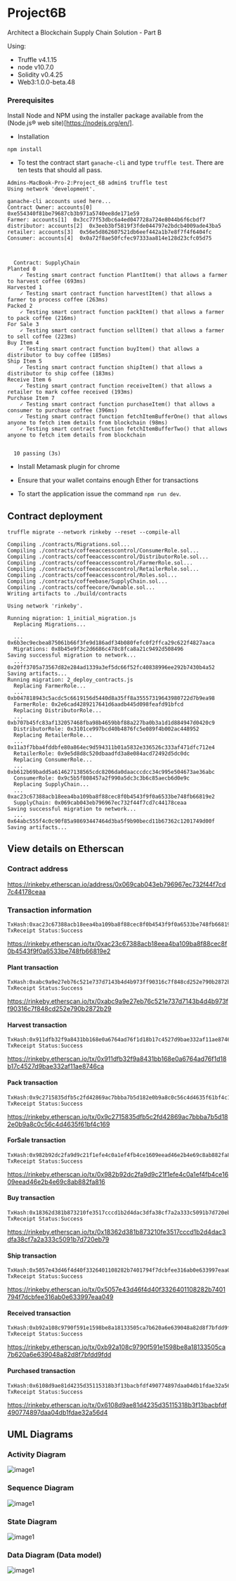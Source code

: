 # Project6B
Architect a Blockchain Supply Chain Solution - Part B

Using:
- Truffle v4.1.15
- node v10.7.0
- Solidity v0.4.25
- Web3:1.0.0-beta.48

### Prerequisites

Install Node and NPM using the installer package available from the (Node.js® web site)[https://nodejs.org/en/].

- Installation
```
npm install
```
- To test the contract start ```ganache-cli``` and type ```truffle test```.
There are ten tests that should all pass.

```
Admins-MacBook-Pro-2:Project_6B admin$ truffle test
Using network 'development'.

ganache-cli accounts used here...
Contract Owner: accounts[0]  0xe554340f81be79687cb3b971a5740ee8de171e59
Farmer: accounts[1]  0x3cc77f53dbc6a4ed047728a724e8044b6f6cbdf7
distributor: accounts[2]  0x3eeb3bf5819f3fde044797e2bdcb4009ade43ba5
retailer: accounts[3]  0x56e5d862607521db6eef442a1b7e8f7f4f6404fc
Consumer: accounts[4]  0x0a72f8ae50fcfec97333aa814e128d23cfc05d75



  Contract: SupplyChain
Planted 0
    ✓ Testing smart contract function PlantItem() that allows a farmer to harvest coffee (693ms)
Harvested 1
    ✓ Testing smart contract function harvestItem() that allows a farmer to process coffee (263ms)
Packed 2
    ✓ Testing smart contract function packItem() that allows a farmer to pack coffee (216ms)
For Sale 3
    ✓ Testing smart contract function sellItem() that allows a farmer to sell coffee (223ms)
Buy Item 4
    ✓ Testing smart contract function buyItem() that allows a distributor to buy coffee (185ms)
Ship Item 5
    ✓ Testing smart contract function shipItem() that allows a distributor to ship coffee (183ms)
Receive Item 6
    ✓ Testing smart contract function receiveItem() that allows a retailer to mark coffee received (193ms)
Purchase Item 7
    ✓ Testing smart contract function purchaseItem() that allows a consumer to purchase coffee (396ms)
    ✓ Testing smart contract function fetchItemBufferOne() that allows anyone to fetch item details from blockchain (98ms)
    ✓ Testing smart contract function fetchItemBufferTwo() that allows anyone to fetch item details from blockchain


  10 passing (3s)

```
- Install Metamask plugin for chrome

- Ensure that your wallet contains enough Ether for transactions

- To start the application issue the command  ```npm run dev```.

## Contract deployment
```
truffle migrate --network rinkeby --reset --compile-all

Compiling ./contracts/Migrations.sol...
Compiling ./contracts/coffeeaccesscontrol/ConsumerRole.sol...
Compiling ./contracts/coffeeaccesscontrol/DistributorRole.sol...
Compiling ./contracts/coffeeaccesscontrol/FarmerRole.sol...
Compiling ./contracts/coffeeaccesscontrol/RetailerRole.sol...
Compiling ./contracts/coffeeaccesscontrol/Roles.sol...
Compiling ./contracts/coffeebase/SupplyChain.sol...
Compiling ./contracts/coffeecore/Ownable.sol...
Writing artifacts to ./build/contracts

Using network 'rinkeby'.

Running migration: 1_initial_migration.js
  Replacing Migrations...

  ... 0x6b3ec9ecbea875061b66f3fe9d186adf34b080fefc0f2ffca29c622f4827aaca
  Migrations: 0x8b45e9f3c2d6686c478c8fca8a21c9492d508496
Saving successful migration to network...
  ... 0x20ff3705a73567d82e284ad1339a3ef5dc66f52fc40838996ee292b7430b4a52
Saving artifacts...
Running migration: 2_deploy_contracts.js
  Replacing FarmerRole...
  ... 0xb047818943c5acdc5c6619156d5440d8a35ff8a35557319643980722d7b9ea98
  FarmerRole: 0x2e6cad4289217641d6aadb445d098feafd91bfcd
  Replacing DistributorRole...
  ... 0xb707b45fc83af132057468fba98b4659bbf88a227ba0b3a1d1d884947d0420c9
  DistributorRole: 0x3101ce997bcd40b4876fc5e089f4b002ac448952
  Replacing RetailerRole...
  ... 0x11a3f7bba4fddbfe80a864ec9d594311b01a5832e336526c333af471dfc712e4
  RetailerRole: 0x9e5d8d8c520dbaadfd3a8e084acd72492d5dc0dc
  Replacing ConsumerRole...
  ... 0xb612b69badd5a614627138565cdc8206da0daacccdcc34c995e504673ae36abc
  ConsumerRole: 0x9c5b5f808457a2f990a5dc3c3b6c85aecb6d0e9c
  Replacing SupplyChain...
  ... 0xac23c67388acb18eea4ba109ba8f88cec8f0b4543f9f0a6533be748fb66819e2
  SupplyChain: 0x069cab043eb796967ec732f44f7cd7c44178ceaa
Saving successful migration to network...
  ... 0x64abc555f4c0c90f85a98693447464d3ba5f9b90becd11b67362c1201749d00f
Saving artifacts...

```
## View details on Etherscan
### Contract address
https://rinkeby.etherscan.io/address/0x069cab043eb796967ec732f44f7cd7c44178ceaa

### Transaction information
```
TxHash:0xac23c67388acb18eea4ba109ba8f88cec8f0b4543f9f0a6533be748fb66819e2
TxReceipt Status:Success
```
https://rinkeby.etherscan.io/tx/0xac23c67388acb18eea4ba109ba8f88cec8f0b4543f9f0a6533be748fb66819e2


#### Plant transaction
```
TxHash:0xabc9a9e27eb76c521e737d7143b4d4b973ff90316c7f848cd252e790b2872b29
TxReceipt Status:Success
```
https://rinkeby.etherscan.io/tx/0xabc9a9e27eb76c521e737d7143b4d4b973ff90316c7f848cd252e790b2872b29

#### Harvest transaction
```
TxHash:0x911dfb32f9a8431bb168e0a6764ad76f1d18b17c4527d9bae332af11ae8746ca
TxReceipt Status:Success
```
https://rinkeby.etherscan.io/tx/0x911dfb32f9a8431bb168e0a6764ad76f1d18b17c4527d9bae332af11ae8746ca

#### Pack transaction
```
TxHash:0x9c2715835dfb5c2fd42869ac7bbba7b5d182e0b9a8c0c56c4d4635f61bf4c169
TxReceipt Status:Success
```
https://rinkeby.etherscan.io/tx/0x9c2715835dfb5c2fd42869ac7bbba7b5d182e0b9a8c0c56c4d4635f61bf4c169

#### ForSale transaction
```
TxHash:0x982b92dc2fa9d9c21f1efe4c0a1ef4fb4ce1609eead46e2b4e69c8ab882fa816
TxReceipt Status:Success
```
https://rinkeby.etherscan.io/tx/0x982b92dc2fa9d9c21f1efe4c0a1ef4fb4ce1609eead46e2b4e69c8ab882fa816

#### Buy transaction
```
TxHash:0x18362d381b873210fe3517cccd1b2d4dac3dfa38cf7a2a333c5091b7d720eb79
TxReceipt Status:Success
```
https://rinkeby.etherscan.io/tx/0x18362d381b873210fe3517cccd1b2d4dac3dfa38cf7a2a333c5091b7d720eb79

#### Ship transaction
```
TxHash:0x5057e43d46f4d40f3326401108282b7401794f7dcbfee316ab0e633997eaa049
TxReceipt Status:Success
```
https://rinkeby.etherscan.io/tx/0x5057e43d46f4d40f3326401108282b7401794f7dcbfee316ab0e633997eaa049

#### Received transaction
```
TxHash:0xb92a108c9790f591e1598be8a18133505ca7b620a6e639048a82d8f7bfdd9fdd
TxReceipt Status:Success
```
https://rinkeby.etherscan.io/tx/0xb92a108c9790f591e1598be8a18133505ca7b620a6e639048a82d8f7bfdd9fdd

#### Purchased transaction
```
TxHash:0x6108d9ae81d4235d35115318b3f13bacbfdf490774897daa04db1fdae32a56d4
TxReceipt Status:Success
```
https://rinkeby.etherscan.io/tx/0x6108d9ae81d4235d35115318b3f13bacbfdf490774897daa04db1fdae32a56d4


## UML Diagrams

### Activity Diagram
![image1](./images/Activity.png)

### Sequence Diagram
![image1](./images/Sequence.png)

### State Diagram
![image1](./images/State.png)

### Data Diagram (Data model)
![image1](./images/Data.png)
